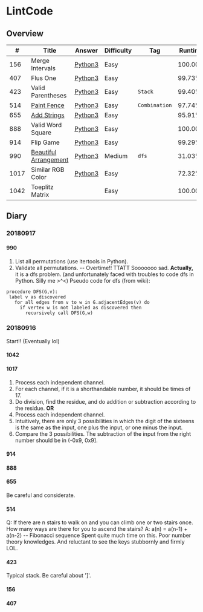# LintCode

## Overview

| #| Title|Answer|Difficulty|Tag|Runtime|Notes|
| --- | --- | --- | --- | --- | --- |---|
|156| Merge Intervals | [Python3](https://github.com/RENHANFEI/LintCode/156.py)   |Easy||100.00%||
|407| Flus One | [Python3](https://github.com/RENHANFEI/LintCode/407.py)   |Easy||99.73%||
|423| Valid Parentheses | [Python3](https://github.com/RENHANFEI/LintCode/423.py)   |Easy|`Stack`|99.40%||
|514| [Paint Fence](https://www.lintcode.com/problem/paint-fence/description?_from=ladder&&fromId=18) | [Python3](https://github.com/RENHANFEI/LintCode/514.py)   |Easy|`Combination`|97.74%||
|655| [Add Strings](https://www.lintcode.com/problem/add-strings/description?_from=ladder&&fromId=18) | [Python3](https://github.com/RENHANFEI/LintCode/655.py)   |Easy||95.91%||
|888| Valid Word Square | [Python3](https://github.com/RENHANFEI/LintCode/888.py)   |Easy||100.00%||
|914| Flip Game | [Python3](https://github.com/RENHANFEI/LintCode/914.py)   |Easy||99.29%||
|990| [Beautiful Arrangement](https://www.lintcode.com/problem/beautiful-arrangement/?_from=ladder&&fromId=18) | [Python3](https://github.com/RENHANFEI/LintCode/990.py)   |Medium|`dfs`|31.03%|Need Optimization|
|1017| Similar RGB Color | [Python3](https://github.com/RENHANFEI/LintCode/1017.py)   |Easy||72.32%||
|1042| Toeplitz Matrix ||Easy||100.00%||


## Diary

### 20180917
#### 990
1. List all permutations (use itertools in Python).
2. Validate all permutations.
-- Overtime!! TTATT Sooooooo sad.
**Actually,** it is a dfs problem. (and unfortunately faced with troubles to code dfs in Python. Silly me >^<)
Pseudo code for dfs (from wiki):
 ```
 procedure DFS(G,v):
  label v as discovered
    for all edges from v to w in G.adjacentEdges(v) do
      if vertex w is not labeled as discovered then
        recursively call DFS(G,w)
 ```

### 20180916
Start!! (Eventually lol)

#### 1042
#### 1017
1. Process each independent channel.
2. For each channel, if it is a shorthandable number, it should be times of 17.
3. Do division, find the residue, and do addition or subtraction according to the residue.
**OR**
1. Process each independent channel.
2. Intuitively, there are only 3 possibilities in which the digit of the sixteens is the same as the input, one plus the input, or one minus the input.
3. Compare the 3 possibilities. The subtraction of the input from the right number should be in (-0x9, 0x9]. 

#### 914
#### 888
#### 655
Be careful and considerate.

#### 514
Q: If there are n stairs to walk on and you can climb one or two stairs once. How many ways are there for you to ascend the stairs?
A: a(n) = a(n-1) + a(n-2) -- Fibonacci sequence
Spent quite much time on this. Poor number theory knowledges. And reluctant to see the keys stubbornly and firmly LOL.

#### 423
Typical stack.
Be careful about ']'.

#### 156
#### 407
